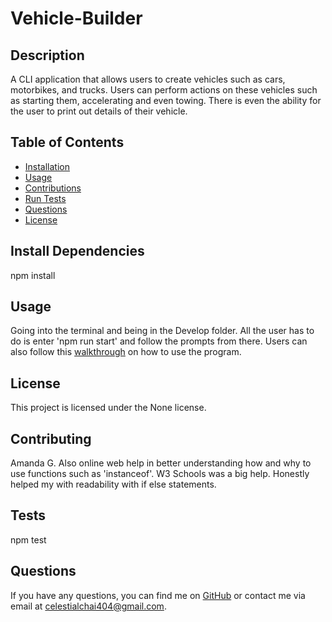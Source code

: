 
  # Vehicle-Builder

  ## Description
  A CLI application that allows users to create vehicles such as cars, motorbikes, and trucks. Users can perform actions on these vehicles such as starting them, accelerating and even towing. There is even the ability for the user to print out details of their vehicle.

  ## Table of Contents
  - [Installation](#installation)
  - [Usage](#usage)
  - [Contributions](#contributing)
  - [Run Tests](#tests)
  - [Questions](#questions)
  - [License](#license)


  ## Install Dependencies
  npm install


  ## Usage
  Going into the terminal and being in the Develop folder. All the user has to do is enter 'npm run start' and follow the prompts from there.
  Users can also follow this [walkthrough](https://www.youtube.com/watch?v=PZP3NZLl6uw) on how to use the program.

  ## License
  This project is licensed under the None license.

  ## Contributing
  Amanda G. Also online web help in better understanding how and why to use functions such as 'instanceof'. W3 Schools was a big help. Honestly helped my with readability with if else statements. 

  ## Tests
  npm test


  ## Questions
  If you have any questions, you can find me on [GitHub](https://github.com/celestialchai) or contact me via email at celestialchai404@gmail.com.

